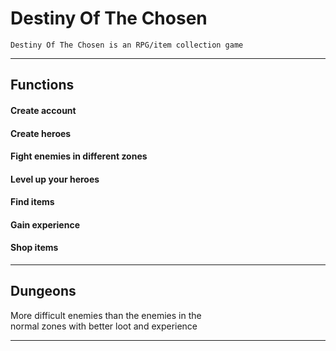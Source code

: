 # Destiny Of The Chosen
```Destiny Of The Chosen is an RPG/item collection game```

---
## Functions
#### Create account
#### Create heroes
#### Fight enemies in different zones
#### Level up your heroes
#### Find items
#### Gain experience
#### Shop items

---
## Dungeons
More difficult enemies than the enemies in the <br>
normal zones with better loot and experience

---